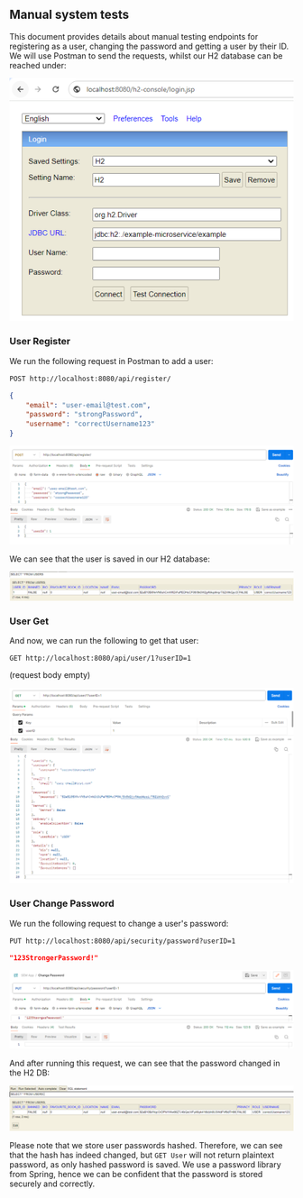 ## Manual system tests ##
This document provides details about manual testing endpoints for registering as a user, changing the password and getting a user by their ID.
We will use Postman to send the requests, whilst our H2 database can be reached under:

![img.png](screenshots/userRegisterChangePasswordGetFlow/H2configLink.png)

### User Register ###
We run the following request in Postman to add a user:

```http request
POST http://localhost:8080/api/register/
```
```json
{
    "email": "user-email@test.com",
    "password": "strongPassword",
    "username": "correctUsername123"
}
```

![img.png](screenshots/userRegisterChangePasswordGetFlow/registerUserRequest.png)

We can  see that the user is saved in our H2 database:

![img.png](screenshots/userRegisterChangePasswordGetFlow/H2UserRegistered.png)

### User Get ###
And now, we can run the following to get that user:
```http request
GET http://localhost:8080/api/user/1?userID=1
```
(request body empty)

![img.png](screenshots/userRegisterChangePasswordGetFlow/getUserRequest.png)

### User Change Password ###
We run the following request to change a user's password:
```http request
PUT http://localhost:8080/api/security/password?userID=1
```
```json
"123StrongerPassword!"
```

![img.png](screenshots/userRegisterChangePasswordGetFlow/userChangePasswordRequest.png)

And after running this request, we can see that the password changed in the H2 DB:

![img.png](screenshots/userRegisterChangePasswordGetFlow/H2UserChangedPassword.png)

Please note that we store user passwords hashed. Therefore, we can see that the hash has indeed changed, but `GET User` will not return plaintext password, as only hashed password is saved. We use a password library from Spring, hence we can be confident that the password is stored securely and correctly.